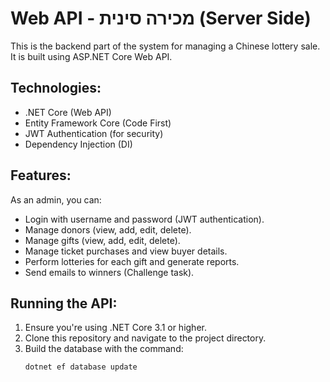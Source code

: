 # Web API - מכירה סינית (Server Side)

This is the backend part of the system for managing a Chinese lottery sale. It is built using ASP.NET Core Web API.

## Technologies:
- .NET Core (Web API)
- Entity Framework Core (Code First)
- JWT Authentication (for security)
- Dependency Injection (DI)

## Features:
As an admin, you can:
- Login with username and password (JWT authentication).
- Manage donors (view, add, edit, delete).
- Manage gifts (view, add, edit, delete).
- Manage ticket purchases and view buyer details.
- Perform lotteries for each gift and generate reports.
- Send emails to winners (Challenge task).

## Running the API:
1. Ensure you're using .NET Core 3.1 or higher.
2. Clone this repository and navigate to the project directory.
3. Build the database with the command:
   ```bash
   dotnet ef database update
